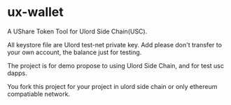 # ux-wallet
A UShare Token Tool for Ulord Side Chain(USC).

All keystore file are Ulord test-net private key. 
Add please don't transfer to your own account, the balance just for testing.

The project is for demo propose to using Ulord Side Chain, and for test usc dapps.

You fork this project for your project in ulord side chain or only ethereum compatiable network.
